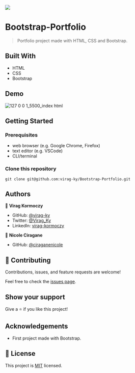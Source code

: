 ![](https://img.shields.io/badge/Microverse-blueviolet)

# Bootstrap-Portfolio

> Portfolio project made with HTML, CSS and Bootstrap. 


## Built With

- HTML
- CSS
- Bootstrap

## Demo
![127 0 0 1_5500_index html](https://user-images.githubusercontent.com/79658534/155317726-8adf20ff-28f6-4038-82d9-d941245e8e60.png)

## Getting Started

### Prerequisites

- web browser (e.g. Google Chrome, Firefox)
- text editor (e.g. VSCode)
- CLI/terminal

### Clone this repository

```
git clone git@github.com:virag-ky/Bootstrap-Portfolio.git
```

## Authors

👤 **Virag Kormoczy**

- GitHub: [@virag-ky](https://github.com/virag-ky)
- Twitter: [@Virag_Ky](https://twitter.com/Virag_Ky)
- LinkedIn: [virag-kormoczy](https://linkedin.com/in/virag-kormoczy)

👤 **Nicole Ciragane**
- GitHub: [@ciraganenicole](https://github.com/ciraganenicole)


## 🤝 Contributing

Contributions, issues, and feature requests are welcome!

Feel free to check the [issues page](../../issues/).

## Show your support

Give a ⭐️ if you like this project!

## Acknowledgements

- First project made with Bootstrap.

## 📝 License

This project is [MIT](./MIT.md) licensed.

